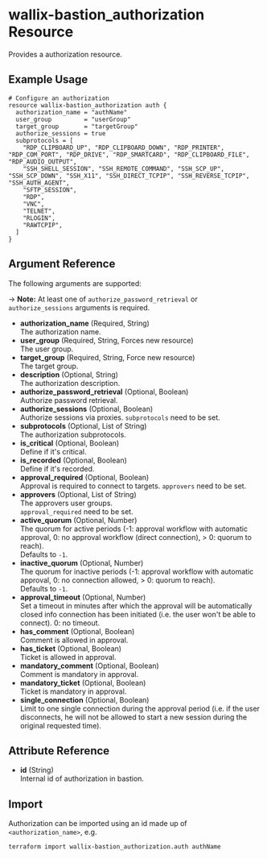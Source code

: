 # wallix-bastion_authorization Resource

Provides a authorization resource.

## Example Usage

```hcl
# Configure an authorization
resource wallix-bastion_authorization auth {
  authorization_name = "authName"
  user_group         = "userGroup"
  target_group       = "targetGroup"
  authorize_sessions = true
  subprotocols = [
    "RDP_CLIPBOARD_UP", "RDP_CLIPBOARD_DOWN", "RDP_PRINTER", "RDP_COM_PORT", "RDP_DRIVE", "RDP_SMARTCARD", "RDP_CLIPBOARD_FILE", "RDP_AUDIO_OUTPUT",
    "SSH_SHELL_SESSION", "SSH_REMOTE_COMMAND", "SSH_SCP_UP", "SSH_SCP_DOWN", "SSH_X11", "SSH_DIRECT_TCPIP", "SSH_REVERSE_TCPIP", "SSH_AUTH_AGENT",
    "SFTP_SESSION",
    "RDP",
    "VNC",
    "TELNET",
    "RLOGIN",
    "RAWTCPIP",
  ]
}
```

## Argument Reference

The following arguments are supported:

-> **Note:** At least one of `authorize_password_retrieval` or `authorize_sessions` arguments is required.

- **authorization_name** (Required, String)  
  The authorization name.
- **user_group** (Required, String, Forces new resource)  
  The user group.
- **target_group** (Required, String, Force new resource)  
  The target group.
- **description** (Optional, String)  
  The authorization description.
- **authorize_password_retrieval** (Optional, Boolean)  
  Authorize password retrieval.
- **authorize_sessions** (Optional, Boolean)  
  Authorize sessions via proxies.
  `subprotocols` need to be set.
- **subprotocols** (Optional, List of String)  
  The authorization subprotocols.  
- **is_critical** (Optional, Boolean)  
  Define if it's critical.
- **is_recorded** (Optional, Boolean)  
  Define if it's recorded.
- **approval_required** (Optional, Boolean)  
  Approval is required to connect to targets.
  `approvers` need to be set.
- **approvers** (Optional, List of String)  
  The approvers user groups.  
  `approval_required` need to be set.
- **active_quorum** (Optional, Number)  
  The quorum for active periods (-1: approval workflow with automatic approval, 0: no approval workflow (direct connection), > 0: quorum to reach).  
  Defaults to `-1`.
- **inactive_quorum** (Optional, Number)  
  The quorum for inactive periods (-1: approval workflow with automatic approval, 0: no connection allowed, > 0: quorum to reach).  
  Defaults to `-1`.
- **approval_timeout** (Optional, Number)  
  Set a timeout in minutes after which the approval will be automatically closed info connection has been initiated (i.e. the user won't be able to connect). 0: no timeout.
- **has_comment** (Optional, Boolean)  
  Comment is allowed in approval.
- **has_ticket** (Optional, Boolean)  
  Ticket is allowed in approval.
- **mandatory_comment** (Optional, Boolean)  
  Comment is mandatory in approval.
- **mandatory_ticket** (Optional, Boolean)  
  Ticket is mandatory in approval.
- **single_connection** (Optional, Boolean)  
  Limit to one single connection during the approval period (i.e. if the user disconnects, he will not be allowed to start a new session during the original requested time).

## Attribute Reference

- **id** (String)  
  Internal id of authorization in bastion.

## Import

Authorization can be imported using an id made up of `<authorization_name>`, e.g.

```shell
terraform import wallix-bastion_authorization.auth authName
```
